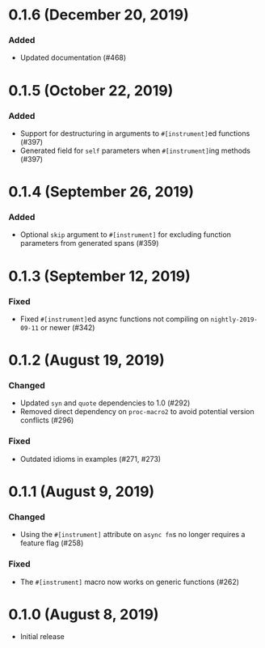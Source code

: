 # 0.1.6 (December 20, 2019)

### Added

-  Updated documentation (#468)

# 0.1.5 (October 22, 2019)

### Added

- Support for destructuring in arguments to `#[instrument]`ed functions (#397)
- Generated field for `self` parameters when `#[instrument]`ing methods (#397)

# 0.1.4 (September 26, 2019)

### Added

- Optional `skip` argument to `#[instrument]` for excluding function parameters
  from generated spans (#359)

# 0.1.3 (September 12, 2019)

### Fixed

- Fixed `#[instrument]`ed async functions not compiling on `nightly-2019-09-11`
  or newer (#342)

# 0.1.2 (August 19, 2019)

### Changed

- Updated `syn` and `quote` dependencies to 1.0 (#292)
- Removed direct dependency on `proc-macro2` to avoid potential version
  conflicts (#296)

### Fixed

- Outdated idioms in examples (#271, #273)

# 0.1.1 (August 9, 2019)

### Changed

- Using the `#[instrument]` attribute on `async fn`s no longer requires a
  feature flag (#258)

### Fixed

- The `#[instrument]` macro now works on generic functions (#262)

# 0.1.0 (August 8, 2019)

- Initial release
